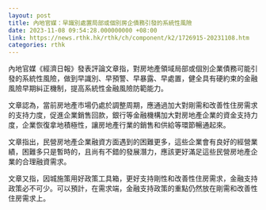```yaml
---
layout: post
title: 內地官媒：早識別處置局部或個別房企債務引發的系統性風險
date: 2023-11-08 09:54:28.000000000 +08:00
link: https://news.rthk.hk/rthk/ch/component/k2/1726915-20231108.htm
categories: rthk
---
```


內地官媒《經濟日報》發表評論文章指，對房地產領域局部或個別企業債務可能引發的系統性風險，做到早識別、早預警、早暴露、早處置，健全具有硬約束的金融風險早期糾正機制，提高系統性金融風險防範能力。

文章認為，當前房地產市場仍處於調整周期，應通過加大對剛需和改善性住房需求的支持力度，促進企業銷售回款，銀行等金融機構加大對房地產企業的資金支持力度，企業恢復拿地積極性，讓房地產行業的銷售和供給等環節暢通起來。

文章指出，民營房地產企業融資方面遇到的困難更多，這些企業會有良好的經營業績，困難多只是暫時的，且尚有不錯的發展潛力，應該更好滿足這些民營房地產企業的合理融資需求。

文章又指，因城施策用好政策工具箱，更好支持剛性和改善性住房需求，金融支持政策必不可少。可以預計，在需求端，金融支持政策的重點仍然放在剛需和改善性住房需求上。
